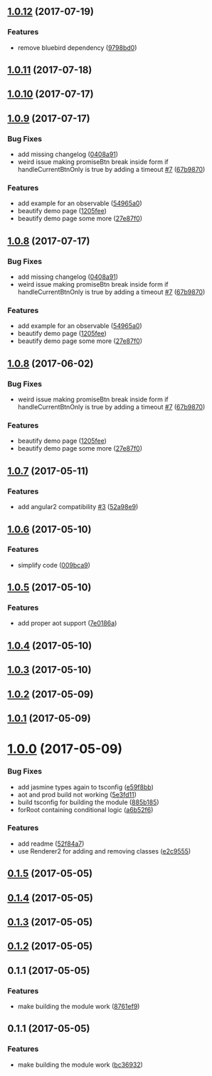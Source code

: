 <a name="1.0.12"></a>
## [1.0.12](https://github.com/johannesjo/angular2-promise-buttons/compare/v1.0.11...v1.0.12) (2017-07-19)


### Features

* remove bluebird dependency ([9798bd0](https://github.com/johannesjo/angular2-promise-buttons/commit/9798bd0))



<a name="1.0.11"></a>
## [1.0.11](https://github.com/johannesjo/angular2-promise-buttons/compare/v1.0.10...v1.0.11) (2017-07-18)



<a name="1.0.10"></a>
## [1.0.10](https://github.com/johannesjo/angular2-promise-buttons/compare/v1.0.9...v1.0.10) (2017-07-17)



<a name="1.0.9"></a>
## [1.0.9](https://github.com/johannesjo/angular2-promise-buttons/compare/v1.0.7...v1.0.9) (2017-07-17)


### Bug Fixes

* add missing changelog ([0408a91](https://github.com/johannesjo/angular2-promise-buttons/commit/0408a91))
* weird issue making promiseBtn break inside form if handleCurrentBtnOnly is true by adding a timeout [#7](https://github.com/johannesjo/angular2-promise-buttons/issues/7) ([67b9870](https://github.com/johannesjo/angular2-promise-buttons/commit/67b9870))


### Features

* add example for an observable ([54965a0](https://github.com/johannesjo/angular2-promise-buttons/commit/54965a0))
* beautify demo page ([1205fee](https://github.com/johannesjo/angular2-promise-buttons/commit/1205fee))
* beautify demo page some more ([27e87f0](https://github.com/johannesjo/angular2-promise-buttons/commit/27e87f0))



<a name="1.0.8"></a>
## [1.0.8](https://github.com/johannesjo/angular2-promise-buttons/compare/v1.0.7...v1.0.8) (2017-07-17)


### Bug Fixes

* add missing changelog ([0408a91](https://github.com/johannesjo/angular2-promise-buttons/commit/0408a91))
* weird issue making promiseBtn break inside form if handleCurrentBtnOnly is true by adding a timeout [#7](https://github.com/johannesjo/angular2-promise-buttons/issues/7) ([67b9870](https://github.com/johannesjo/angular2-promise-buttons/commit/67b9870))


### Features

* add example for an observable ([54965a0](https://github.com/johannesjo/angular2-promise-buttons/commit/54965a0))
* beautify demo page ([1205fee](https://github.com/johannesjo/angular2-promise-buttons/commit/1205fee))
* beautify demo page some more ([27e87f0](https://github.com/johannesjo/angular2-promise-buttons/commit/27e87f0))



<a name="1.0.8"></a>
## [1.0.8](https://github.com/johannesjo/angular2-promise-buttons/compare/v1.0.7...v1.0.8) (2017-06-02)


### Bug Fixes

* weird issue making promiseBtn break inside form if handleCurrentBtnOnly is true by adding a timeout [#7](https://github.com/johannesjo/angular2-promise-buttons/issues/7) ([67b9870](https://github.com/johannesjo/angular2-promise-buttons/commit/67b9870))


### Features

* beautify demo page ([1205fee](https://github.com/johannesjo/angular2-promise-buttons/commit/1205fee))
* beautify demo page some more ([27e87f0](https://github.com/johannesjo/angular2-promise-buttons/commit/27e87f0))



<a name="1.0.7"></a>
## [1.0.7](https://github.com/johannesjo/angular2-promise-buttons/compare/v1.0.6...v1.0.7) (2017-05-11)


### Features

* add angular2 compatibility [#3](https://github.com/johannesjo/angular2-promise-buttons/issues/3) ([52a98e9](https://github.com/johannesjo/angular2-promise-buttons/commit/52a98e9))



<a name="1.0.6"></a>
## [1.0.6](https://github.com/johannesjo/angular2-promise-buttons/compare/v1.0.5...v1.0.6) (2017-05-10)


### Features

* simplify code ([009bca9](https://github.com/johannesjo/angular2-promise-buttons/commit/009bca9))



<a name="1.0.5"></a>
## [1.0.5](https://github.com/johannesjo/angular2-promise-buttons/compare/v1.0.4...v1.0.5) (2017-05-10)


### Features

* add proper aot support ([7e0186a](https://github.com/johannesjo/angular2-promise-buttons/commit/7e0186a))



<a name="1.0.4"></a>
## [1.0.4](https://github.com/johannesjo/angular2-promise-buttons/compare/v1.0.3...v1.0.4) (2017-05-10)



<a name="1.0.3"></a>
## [1.0.3](https://github.com/johannesjo/angular2-promise-buttons/compare/v1.0.2...v1.0.3) (2017-05-10)



<a name="1.0.2"></a>
## [1.0.2](https://github.com/johannesjo/angular2-promise-buttons/compare/v1.0.1...v1.0.2) (2017-05-09)



<a name="1.0.1"></a>
## [1.0.1](https://github.com/johannesjo/angular2-promise-buttons/compare/v1.0.0...v1.0.1) (2017-05-09)



<a name="1.0.0"></a>
# [1.0.0](https://github.com/johannesjo/angular2-promise-buttons/compare/v0.1.5...v1.0.0) (2017-05-09)


### Bug Fixes

* add jasmine types again to tsconfig ([e59f8bb](https://github.com/johannesjo/angular2-promise-buttons/commit/e59f8bb))
* aot and prod build not working ([5e3fd11](https://github.com/johannesjo/angular2-promise-buttons/commit/5e3fd11))
* build tsconfig for building the module ([885b185](https://github.com/johannesjo/angular2-promise-buttons/commit/885b185))
* forRoot containing conditional logic ([a6b52f6](https://github.com/johannesjo/angular2-promise-buttons/commit/a6b52f6))


### Features

* add readme ([52f84a7](https://github.com/johannesjo/angular2-promise-buttons/commit/52f84a7))
* use Renderer2 for adding and removing classes ([e2c9555](https://github.com/johannesjo/angular2-promise-buttons/commit/e2c9555))



<a name="0.1.5"></a>
## [0.1.5](https://github.com/johannesjo/angular2-promise-buttons/compare/v0.1.4...v0.1.5) (2017-05-05)



<a name="0.1.4"></a>
## [0.1.4](https://github.com/johannesjo/angular2-promise-buttons/compare/v0.1.3...v0.1.4) (2017-05-05)



<a name="0.1.3"></a>
## [0.1.3](https://github.com/johannesjo/angular2-promise-buttons/compare/v0.1.2...v0.1.3) (2017-05-05)



<a name="0.1.2"></a>
## [0.1.2](https://github.com/johannesjo/angular2-promise-buttons/compare/v0.1.1...v0.1.2) (2017-05-05)



<a name="0.1.1"></a>
## 0.1.1 (2017-05-05)


### Features

* make building the module work ([8761ef9](https://github.com/johannesjo/angular2-promise-buttons/commit/8761ef9))



<a name="0.1.1"></a>
## 0.1.1 (2017-05-05)


### Features

* make building the module work ([bc36932](https://github.com/johannesjo/angular2-promise-buttons/commit/bc36932))



